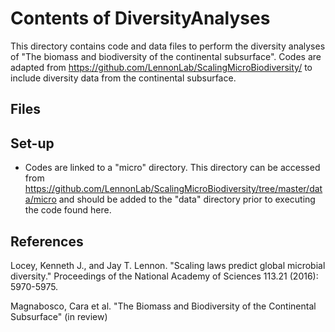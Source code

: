 # Contents of DiversityAnalyses

This directory contains code and data files to perform the diversity analyses of "The biomass and biodiversity of the continental subsurface". Codes are adapted from https://github.com/LennonLab/ScalingMicroBiodiversity/ to include diversity data from the continental subsurface.

## Files

## Set-up 

* Codes are linked to a "micro" directory. This directory can be accessed from  https://github.com/LennonLab/ScalingMicroBiodiversity/tree/master/data/micro and should be added to the "data" directory prior to executing the code found here.

## References
Locey, Kenneth J., and Jay T. Lennon. "Scaling laws predict global microbial diversity." Proceedings of the National Academy of Sciences 113.21 (2016): 5970-5975.

Magnabosco, Cara et al. "The Biomass and Biodiversity of the Continental Subsurface" (in review)
